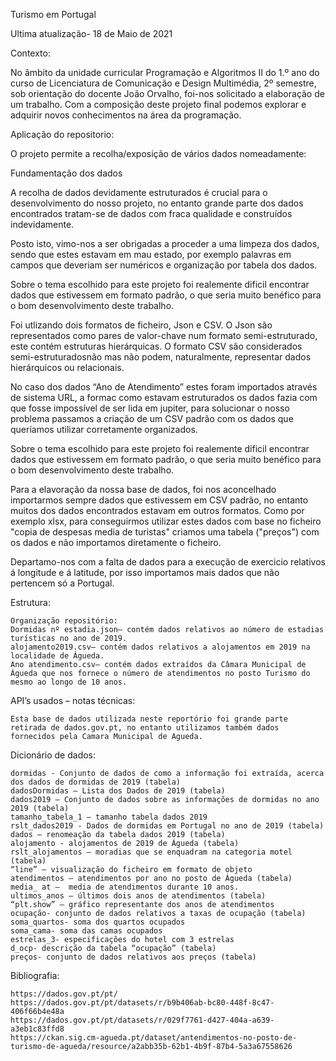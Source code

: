 Turismo em Portugal

Ultima atualização- 18 de Maio de 2021

Contexto:

No âmbito da unidade curricular Programação e Algoritmos II do 1.º ano do curso de Licenciatura de Comunicação e Design Multimédia, 2º semestre, sob orientação do docente João Orvalho, foi-nos solicitado a elaboração de um trabalho.
Com a composição deste projeto final podemos explorar e adquirir novos conhecimentos na área da programação.


Aplicação do repositorio:

O projeto permite a recolha/exposição de vários dados nomeadamente:
	
Fundamentação dos dados

A recolha de dados devidamente estruturados é crucial para o desenvolvimento do nosso projeto, no entanto grande parte dos dados encontrados tratam-se de dados com fraca qualidade e construídos indevidamente.

Posto isto, vimo-nos a ser obrigadas a proceder a uma limpeza dos dados, sendo que estes estavam em mau estado, por exemplo palavras em campos que deveriam ser numéricos e organização por tabela dos dados.

Sobre o tema escolhido para este projeto foi realemente dificil encontrar dados que estivessem em formato padrão, o que seria muito benéfico para o bom desenvolvimento deste trabalho.

Foi utlizando dois formatos de ficheiro, Json e CSV. O Json são representados como pares de valor-chave num formato semi-estruturado, este contém estruturas hierárquicas. O formato CSV são considerados semi-estruturadosnão mas não podem, naturalmente, representar dados hierárquicos ou relacionais.

No caso dos dados “Ano de Atendimento” estes foram importados através de sistema URL, a formac como estavam estruturados os dados fazia com que fosse impossível de ser lida em jupiter, para solucionar o nosso problema passamos a criação de um CSV padrão com os dados que queríamos utilizar corretamente organizados.

Sobre o tema escolhido para este projeto foi realemente dificil encontrar dados que estivessem em formato padrão, o que seria muito benéfico para o bom desenvolvimento deste trabalho.

Para a elavoração da nossa base de dados, foi nos aconcelhado importarmos sempre dados que estivessem em CSV padrão, no entanto muitos dos dados encontrados estavam em outros formatos. Como por exemplo xlsx, para conseguirmos utilizar estes dados com base no ficheiro "copia de despesas media de turistas" criamos uma tabela ("preços") com os dados e não importamos diretamente o ficheiro.

Departamo-nos com a falta de dados para a execução de exercicio relativos á longitude e á latitude, por isso importamos mais dados que não pertencem só a Portugal.

Estrutura:

	Organização repositório:
	Dormidas nº estadia.json— contém dados relativos ao número de estadias turísticas no ano de 2019.
	alojamento2019.csv— contém dados relativos a alojamentos em 2019 na localidade de Águeda.
	Ano atendimento.csv— contém dados extraídos da Câmara Municipal de Águeda que nos fornece o número de atendimentos no posto Turismo do mesmo ao longo de 10 anos.

API’s usados – notas técnicas:
	
	Esta base de dados utilizada neste reportório foi grande parte retirada de dados.gov.pt, no entanto utilizamos também dados fornecidos pela Camara Municipal de Agueda.
	
Dicionário de dados:

	dormidas - Conjunto de dados de como a informação foi extraída, acerca dos dados de dormidas de 2019 (tabela)
	dadosDormidas – Lista dos Dados de 2019 (tabela)
	dados2019 – Conjunto de dados sobre as informações de dormidas no ano 2019 (tabela)
	tamanho_tabela_1 – tamanho tabela dados 2019
	rslt_dados2019 - Dados de dormidas em Portugal no ano de 2019 (tabela) 
	dados – renomeação da tabela dados 2019 (tabela)
	alojamento - alojamentos de 2019 de Águeda (tabela)
	rslt_alojamentos – moradias que se enquadram na categoria motel (tabela)
	“line” – visualização do ficheiro em formato de objeto 
	atendimentos – atendimentos por ano no posto de Águeda (tabela)
	media_ at –  media de atendimentos durante 10 anos. 
	ultimos_anos – últimos dois anos de atendimentos (tabela)
	“plt.show” – gráfico representante dos anos de atendimentos
	ocupação- conjunto de dados relativos a taxas de ocupação (tabela)
	soma_quartos- soma dos quartos ocupados
	soma_cama- soma das camas ocupados
	estrelas_3- especificações do hotel com 3 estrelas
	d_ocp- descrição da tabela “ocupação” (tabela)
	preços- conjunto de dados relativos aos preços (tabela)

	
Bibliografia:

	https://dados.gov.pt/pt/
	https://dados.gov.pt/pt/datasets/r/b9b406ab-bc80-448f-8c47-406f66b4e48a
	https://dados.gov.pt/pt/datasets/r/029f7761-d427-404a-a639-a3eb1c83ffd8
	https://ckan.sig.cm-agueda.pt/dataset/antendimentos-no-posto-de-turismo-de-agueda/resource/a2abb35b-62b1-4b9f-87b4-5a3a67558626
